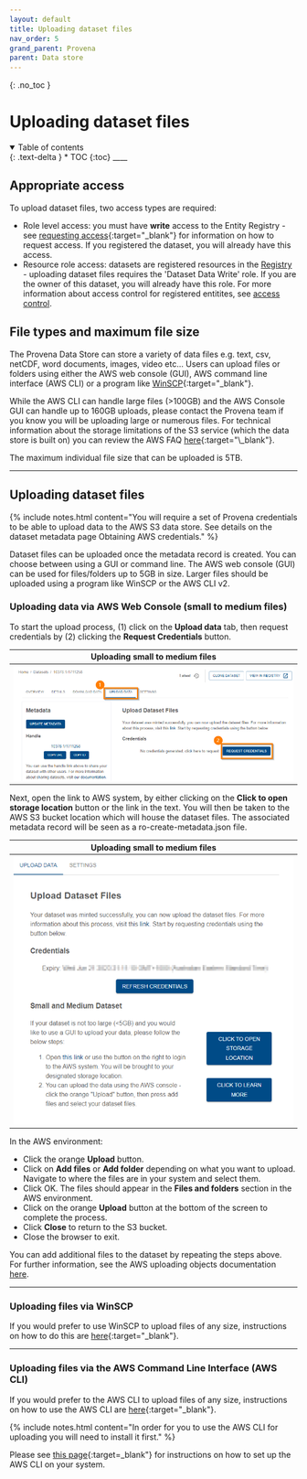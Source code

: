 ```yaml
---
layout: default
title: Uploading dataset files
nav_order: 5
grand_parent: Provena
parent: Data store
---
```


{: .no_toc }

# Uploading dataset files

<details  open markdown="block">
  <summary>
    Table of contents
  </summary>
{: .text-delta }
* TOC
{:toc}
____
</details>

## Appropriate access

To upload dataset files, two access types are required:

-   Role level access: you must have **write** access to the Entity Registry - see [requesting access](../getting-started-is/requesting-access-is.html){:target="\_blank"} for information on how to request access. If you registered the dataset, you will already have this access.
-   Resource role access: datasets are registered resources in the [Registry](../provenance/registry/overview) - uploading dataset files requires the 'Dataset Data Write' role. If you are the owner of this dataset, you will already have this role. For more information about access control for registered entitites, see [access control](../provenance/registry/access-control).

## File types and maximum file size

The Provena Data Store can store a variety of data files e.g. text, csv, netCDF, word documents, images, video etc... Users can upload files or folders using either the AWS web console (GUI), AWS command line interface (AWS CLI) or a program like [WinSCP](../data-store/WinSCP-data-access.md){:target="\_blank"}.

While the AWS CLI can handle large files (>100GB) and the AWS Console GUI can handle up to 160GB uploads, please contact the Provena team if you know you will be uploading large or numerous files. For technical information about the storage limitations of the S3 service (which the data store is built on) you can review the AWS FAQ [here](https://aws.amazon.com/s3/faqs/#:~:text=How%20much%20data%20can%20I%20store%20in%20Amazon%20S3?){:target="\_blank"}.

The maximum individual file size that can be uploaded is 5TB.

---

## Uploading dataset files

{% include notes.html content="You will require a set of Provena credentials to be able to upload data to the AWS S3 data store.  See details on the dataset metadata page Obtaining AWS credentials." %}

Dataset files can be uploaded once the metadata record is created. You can choose between using a GUI or command line. The AWS web console (GUI) can be used for files/folders up to 5GB in size. Larger files should be uploaded using a program like WinSCP or the AWS CLI v2.

### Uploading data via AWS Web Console (small to medium files)

To start the upload process, (1) click on the **Upload data** tab, then request credentials by (2) clicking the **Request Credentials** button.

|                                    Uploading small to medium files                                    |
| :---------------------------------------------------------------------------------------------------: |
| <img src="../assets/images/data_store/uploadSmallMediumFilesStep1.png" alt="drawing" width="600"/> |

Next, open the link to AWS system, by either clicking on the **Click to open storage location** button or the link in the text. You will then be taken to the AWS S3 bucket location which will house the dataset files. The associated metadata record will be seen as a ro-create-metadata.json file.

|                                    Uploading small to medium files                                    |
| :---------------------------------------------------------------------------------------------------: |
| <img src="../assets/images/data_store/uploadSmallMediumFilesStep2.png" alt="drawing" width="600"/> |

In the AWS environment:

-   Click the orange **Upload** button.
-   Click on **Add files** or **Add folder** depending on what you want to upload. Navigate to where the files are in your system and select them.
-   Click OK. The files should appear in the **Files and folders** section in the AWS environment.
-   Click on the orange **Upload** button at the bottom of the screen to complete the process.
-   Click **Close** to return to the S3 bucket.
-   Close the browser to exit.

You can add additional files to the dataset by repeating the steps above.<br>
For further information, see the AWS uploading objects documentation [here](https://docs.aws.amazon.com/AmazonS3/latest/userguide/upload-objects.html).

---

### Uploading files via WinSCP

If you would prefer to use WinSCP to upload files of any size, instructions on how to do this are [here](./WinSCP-data-access.html){:target="\_blank"}.

---

### Uploading files via the AWS Command Line Interface (AWS CLI)

If you would prefer to the AWS CLI to upload files of any size, instructions on how to use the AWS CLI are [here](./AWSCLI-data-access.html){:target="\_blank"}.

{% include notes.html content="In order for you to use the AWS CLI for uploading you will need to install it first." %}

Please see [this page](./setting-up-the-aws-cli.html){:target=\_blank"} for instructions on how to set up the AWS CLI on your system.

